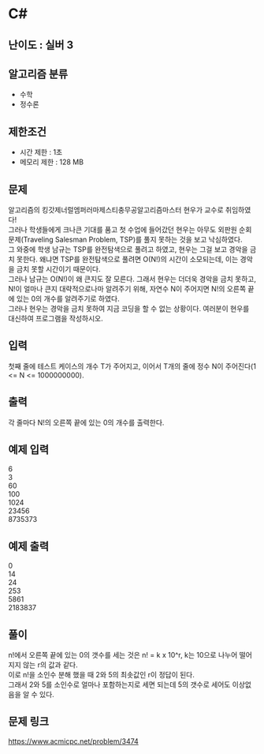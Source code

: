 # C#

## 난이도 : 실버 3

## 알고리즘 분류
  - 수학
  - 정수론

## 제한조건
  - 시간 제한 : 1초
  - 메모리 제한 : 128 MB

## 문제
알고리즘의 킹갓제너럴엠퍼러마제스티충무공알고리즘마스터 현우가 교수로 취임하였다!<br/>
그러나 학생들에게 크나큰 기대를 품고 첫 수업에 들어갔던 현우는 아무도 외판원 순회 문제(Traveling Salesman Problem, TSP)를 풀지 못하는 것을 보고 낙심하였다.<br/>
그 와중에 학생 남규는 TSP를 완전탐색으로 풀려고 하였고, 현우는 그걸 보고 경악을 금치 못한다. 왜냐면 TSP를 완전탐색으로 풀려면 O(N!)의 시간이 소모되는데, 이는 경악을 금치 못할 시간이기 때문이다.<br/>
그러나 남규는 O(N!)이 왜 큰지도 잘 모른다. 그래서 현우는 더더욱 경악을 금치 못하고, N!이 얼마나 큰지 대략적으로나마 알려주기 위해, 자연수 N이 주어지면 N!의 오른쪽 끝에 있는 0의 개수를 알려주기로 하였다.<br/>
그러나 현우는 경악을 금치 못하여 지금 코딩을 할 수 없는 상황이다. 여러분이 현우를 대신하여 프로그램을 작성하시오.<br/>


## 입력
첫째 줄에 테스트 케이스의 개수 T가 주어지고, 이어서 T개의 줄에 정수 N이 주어진다(1 <= N <= 1000000000).<br/>


## 출력
각 줄마다 N!의 오른쪽 끝에 있는 0의 개수를 출력한다.<br/>


## 예제 입력
6<br/>
3<br/>
60<br/>
100<br/>
1024<br/>
23456<br/>
8735373<br/>


## 예제 출력
0<br/>
14<br/>
24<br/>
253<br/>
5861<br/>
2183837<br/>


## 풀이
n!에서 오른쪽 끝에 있는 0의 갯수를 세는 것은 n! = k x 10^r, k는 10으로 나누어 떨어지지 않는 r의 값과 같다.<br/>
이로 n!을 소인수 분해 했을 때 2와 5의 최솟값인 r이 정답이 된다.<br/>
그래서 2와 5를 소인수로 얼마나 포함하는지로 세면 되는데 5의 갯수로 세어도 이상없음을 알 수 있다.<br/>


## 문제 링크
https://www.acmicpc.net/problem/3474
